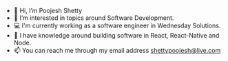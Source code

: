 - 👋 Hi, I’m Poojesh Shetty
- 👀 I’m interested in topics around Software Development.
- 💻 I'm currently working as a software engineer in Wednesday Solutions.
- 🏹 I have knowledge around building software in React, React-Native and Node.
- 📫 You can reach me through my email address shettypoojesh@live.com

